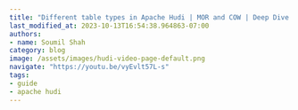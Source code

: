```yaml
---
title: "Different table types in Apache Hudi | MOR and COW | Deep Dive | By Sivabalan Narayanan"
last_modified_at: 2023-10-13T16:54:38.964863-07:00
authors:
- name: Soumil Shah
category: blog
image: /assets/images/hudi-video-page-default.png
navigate: "https://youtu.be/vyEvlt57L-s"
tags:
- guide
- apache hudi
---
```

